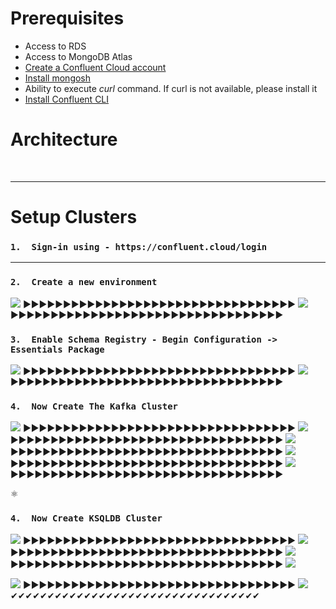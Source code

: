 # Prerequisites
*   Access to RDS
*   Access to MongoDB Atlas
*   [Create a Confluent Cloud account](https://www.confluent.io/confluent-cloud/tryfree/)
*   [Install mongosh](https://www.mongodb.com/docs/mongodb-shell/install/) 
*   Ability to execute *curl* command. If curl is not available, please install it
*   [Install Confluent CLI](https://docs.confluent.io/confluent-cli/current/install.html#install-confluent-cli)


# Architecture

<br>


---


# Setup Clusters

###   `1.  Sign-in using - https://confluent.cloud/login`


---


###   `2.  Create a new environment`
![](./images/environment-1.jpg "")
▶▶▶▶▶▶▶▶▶▶▶▶▶▶▶▶▶▶▶▶▶▶▶▶▶▶▶▶▶▶▶▶▶▶
![](./images/environment-2.jpg "")
▶▶▶▶▶▶▶▶▶▶▶▶▶▶▶▶▶▶▶▶▶▶▶▶▶▶▶▶▶▶▶▶▶▶
###   `3.  Enable Schema Registry - Begin Configuration ->  Essentials Package`
![](https://drive.google.com/uc?export=view&id=1kgKysbRwcZBlc2yuYyYWK2SUSnNtH9KI)
▶▶▶▶▶▶▶▶▶▶▶▶▶▶▶▶▶▶▶▶▶▶▶▶▶▶▶▶▶▶▶▶▶▶
![](https://drive.google.com/uc?export=view&id=1k9hk-Gbs940DAhgpKLide5viBMCQ1yVg)
▶▶▶▶▶▶▶▶▶▶▶▶▶▶▶▶▶▶▶▶▶▶▶▶▶▶▶▶▶▶▶▶▶▶

###   `4.  Now Create The Kafka Cluster`

![](https://drive.google.com/uc?export=view&id=1C6ZpfJn76NviZqIGc9gND5Xp-_uBts_p)
▶▶▶▶▶▶▶▶▶▶▶▶▶▶▶▶▶▶▶▶▶▶▶▶▶▶▶▶▶▶▶▶▶▶
![](https://drive.google.com/uc?export=view&id=11sUptKLLke-5Lkq2hd34aJT1DLjMmZJK)
▶▶▶▶▶▶▶▶▶▶▶▶▶▶▶▶▶▶▶▶▶▶▶▶▶▶▶▶▶▶▶▶▶▶
![](https://drive.google.com/uc?export=view&id=1UmG60UIEEWcZ_23TYB8bB8XyfdACywaZ)
▶▶▶▶▶▶▶▶▶▶▶▶▶▶▶▶▶▶▶▶▶▶▶▶▶▶▶▶▶▶▶▶▶▶
![](https://drive.google.com/uc?export=view&id=1k6w972T06JEh9ohA78bmXs5VlG8JhLYG)
▶▶▶▶▶▶▶▶▶▶▶▶▶▶▶▶▶▶▶▶▶▶▶▶▶▶▶▶▶▶▶▶▶▶
![](https://drive.google.com/uc?export=view&id=1uoSyCZ6XQ5vPm5BloPxdn4FXzOwVRonh)
▶▶▶▶▶▶▶▶▶▶▶▶▶▶▶▶▶▶▶▶▶▶▶▶▶▶▶▶▶▶▶▶▶▶

⚛
###   `4.  Now Create KSQLDB Cluster`
![](https://drive.google.com/uc?export=view&id=1UXNDU3x8ODAR8NfpydRqrZHnl1MBKTv4)
▶▶▶▶▶▶▶▶▶▶▶▶▶▶▶▶▶▶▶▶▶▶▶▶▶▶▶▶▶▶▶▶▶▶
![](https://drive.google.com/uc?export=view&id=1O7-OLAiVhNyWHrxDqQ3d0Xrna9dyAz9x)
▶▶▶▶▶▶▶▶▶▶▶▶▶▶▶▶▶▶▶▶▶▶▶▶▶▶▶▶▶▶▶▶▶▶
![](https://drive.google.com/uc?export=view&id=1jc6_et33pwIIQVr08gJnkBwbMe_ebHqE)
▶▶▶▶▶▶▶▶▶▶▶▶▶▶▶▶▶▶▶▶▶▶▶▶▶▶▶▶▶▶▶▶▶▶
![](https://drive.google.com/uc?export=view&id=18Y6m3S9OduWWs3XchX6QWD_jwWJ5dQZD)

![](https://drive.google.com/uc?export=view&id=18Y6m3S9OduWWs3XchX6QWD_jwWJ5dQZD)
▶▶▶▶▶▶▶▶▶▶▶▶▶▶▶▶▶▶▶▶▶▶▶▶▶▶▶▶▶▶▶▶▶▶
![](https://drive.google.com/uc?export=view&id=1cT7nlOKE0cQYiYEu8qaefMS0hl-7fHq0)
✔✔✔✔✔✔✔✔✔✔✔✔✔✔✔✔✔✔✔✔✔✔✔✔✔✔✔✔✔✔✔✔✔✔
